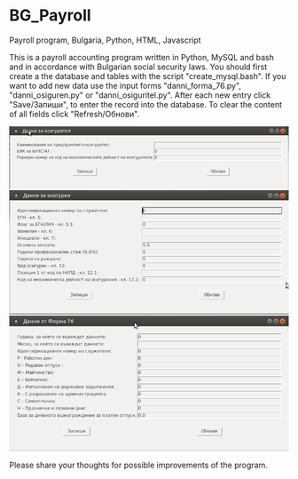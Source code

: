 # BG_Payroll
Payroll program, Bulgaria, Python, HTML, Javascript

This is a payroll accounting program written in Python, MySQL and bash and in accordance with Bulgarian social security laws.
You should first create a the database and tables with the script "create_mysql.bash".
If you want to add new data use the input forms "danni_forma_76.py", "danni_osiguren.py" or "danni_osiguritel.py".
After each new entry click "Save/Запиши", to enter the record into the database.
To clear the content of all fields click "Refresh/Обнови".

![Alt text](/Images/py_danni_osiguritel.png?raw=true "Danni Osiguritel")
![Alt text](/Images/py_danni_osiguren.png?raw=true "Danni Osiguren")
![Alt text](/Images/py_danni_forma_76.png?raw=true "Danni Forma 76")


Please share your thoughts for possible improvements of the program.
